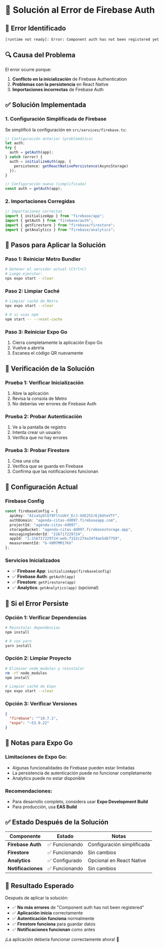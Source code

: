 # 🔧 Solución al Error de Firebase Auth

## 🚨 **Error Identificado**

```
[runtime not ready]: Error: Component auth has not been registered yet
```

## 🔍 **Causa del Problema**

El error ocurre porque:
1. **Conflicto en la inicialización** de Firebase Authentication
2. **Problemas con la persistencia** en React Native
3. **Importaciones incorrectas** de Firebase Auth

## ✅ **Solución Implementada**

### **1. Configuración Simplificada de Firebase**

Se simplificó la configuración en `src/services/firebase.ts`:

```typescript
// Configuración anterior (problemática)
let auth;
try {
  auth = getAuth(app);
} catch (error) {
  auth = initializeAuth(app, {
    persistence: getReactNativePersistence(AsyncStorage)
  });
}

// Configuración nueva (simplificada)
const auth = getAuth(app);
```

### **2. Importaciones Corregidas**

```typescript
// Importaciones correctas
import { initializeApp } from "firebase/app";
import { getAuth } from "firebase/auth";
import { getFirestore } from "firebase/firestore";
import { getAnalytics } from "firebase/analytics";
```

## 🚀 **Pasos para Aplicar la Solución**

### **Paso 1: Reiniciar Metro Bundler**
```bash
# Detener el servidor actual (Ctrl+C)
# Luego ejecutar:
npx expo start --clear
```

### **Paso 2: Limpiar Caché**
```bash
# Limpiar caché de Metro
npx expo start --clear

# O si usas npm
npm start -- --reset-cache
```

### **Paso 3: Reiniciar Expo Go**
1. Cierra completamente la aplicación Expo Go
2. Vuelve a abrirla
3. Escanea el código QR nuevamente

## 🧪 **Verificación de la Solución**

### **Prueba 1: Verificar Inicialización**
1. Abre la aplicación
2. Revisa la consola de Metro
3. No deberías ver errores de Firebase Auth

### **Prueba 2: Probar Autenticación**
1. Ve a la pantalla de registro
2. Intenta crear un usuario
3. Verifica que no hay errores

### **Prueba 3: Probar Firestore**
1. Crea una cita
2. Verifica que se guarda en Firebase
3. Confirma que las notificaciones funcionan

## 🔧 **Configuración Actual**

### **Firebase Config**
```typescript
const firebaseConfig = {
  apiKey: "AIzaSyDlU79FltsUkY_ErJ-XXE25IrEjbUteVTY",
  authDomain: "agenda-citas-dd097.firebaseapp.com",
  projectId: "agenda-citas-dd097",
  storageBucket: "agenda-citas-dd097.firebasestorage.app",
  messagingSenderId: "216717229724",
  appId: "1:216717229724:web:7152c274a34f4ae5d67759",
  measurementId: "G-V8M7MM17KX"
};
```

### **Servicios Inicializados**
- ✅ **Firebase App**: `initializeApp(firebaseConfig)`
- ✅ **Firebase Auth**: `getAuth(app)`
- ✅ **Firestore**: `getFirestore(app)`
- ✅ **Analytics**: `getAnalytics(app)` (opcional)

## 🚨 **Si el Error Persiste**

### **Opción 1: Verificar Dependencias**
```bash
# Reinstalar dependencias
npm install

# O con yarn
yarn install
```

### **Opción 2: Limpiar Proyecto**
```bash
# Eliminar node_modules y reinstalar
rm -rf node_modules
npm install

# Limpiar caché de Expo
npx expo start --clear
```

### **Opción 3: Verificar Versiones**
```json
{
  "firebase": "^10.7.1",
  "expo": "~53.0.22"
}
```

## 📱 **Notas para Expo Go**

### **Limitaciones de Expo Go:**
- Algunas funcionalidades de Firebase pueden estar limitadas
- La persistencia de autenticación puede no funcionar completamente
- Analytics puede no estar disponible

### **Recomendaciones:**
- Para desarrollo completo, considera usar **Expo Development Build**
- Para producción, usa **EAS Build**

## ✅ **Estado Después de la Solución**

| **Componente** | **Estado** | **Notas** |
|----------------|------------|-----------|
| **Firebase Auth** | ✅ Funcionando | Configuración simplificada |
| **Firestore** | ✅ Funcionando | Sin cambios |
| **Analytics** | ✅ Configurado | Opcional en React Native |
| **Notificaciones** | ✅ Funcionando | Sin cambios |

## 🎯 **Resultado Esperado**

Después de aplicar la solución:
- ✅ **No más errores** de "Component auth has not been registered"
- ✅ **Aplicación inicia** correctamente
- ✅ **Autenticación funciona** normalmente
- ✅ **Firestore funciona** para guardar datos
- ✅ **Notificaciones funcionan** como antes

¡La aplicación debería funcionar correctamente ahora! 🚀


